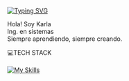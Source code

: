 <a href="https://git.io/typing-svg"><img src="https://readme-typing-svg.demolab.com?font=Roboto+Condensed&weight=600&pause=1000&color=F791E0&width=435&lines=%E2%9C%A8+Creadora+de+c%C3%B3digo+con+estilo.;Mezclo+l%C3%B3gica+y+creatividad;para+hacer+magia+digital.;%F0%9F%92%A1+Siempre+aprendiendo%2C+siempre+creando;Tech+with+a+touch+of+flair." alt="Typing SVG" /></a>

Hola! Soy Karla <br>
Ing. en sistemas <br>
Siempre aprendiendo, siempre creando.

💻TECH STACK <br><br>
[![My Skills](https://skillicons.dev/icons?i=html,css,tailwind,bootstrap,vscode,js,eclipse,java,cpp,matlab,figma)](https://skillicons.dev)
